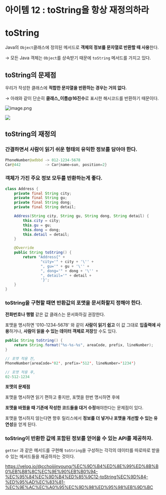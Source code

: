 # 아이템 12 : toString을 항상 재정의하라

# toString

Java의 `Object`클래스에 정의된 메서드로  **객체의 정보를 문자열로 반환할 때 사용**한다.

→ 모든 Java 객체는 `Object`를 상속받기 때문에 `toString` 메서드를 가지고 있다.

## toString의 문제점

우리가 작성한 클래스에 **적합한 문자열을 반환하는 경우는 거의 없다.**

→ 아래와 같이 단순히 **클래스_이름@16진수**로 표시한 해시코드를 반환하기 때문이다.

![image.png](https://prod-files-secure.s3.us-west-2.amazonaws.com/c8afdb21-c5ae-467f-8cd8-6745a5c4ad5c/ce50dd55-8877-45e9-bec1-c01ec3f4e7e4/image.png)

![](https://img1.daumcdn.net/thumb/R1280x0/?scode=mtistory2&fname=https%3A%2F%2Fblog.kakaocdn.net%2Fdn%2FBFLi8%2FbtrVeWavYOI%2F5y4ApftmwQijG3aGQhf260%2Fimg.png)

## toString의 재정의

### **간결하면서 사람이 읽기 쉬운 형태의 유익한 정보를 담아야 한다.**

```java
PhoneNumber@adbbd -> 012-1234-5678   
Car@442           -> Car{name=sun, position=2}
```

### **객체가 가진 주요 정보 모두를 반환하는게 좋다.**

```java
class Address {
    private final String city;
    private final String gu;
    private final String dong;
    private final String detail;

    Address(String city, String gu, String dong, String detail) {
        this.city = city;
        this.gu = gu;
        this.dong = dong;
        this.detail = detail;
    }

    @Override
    public String toString() {
        return "Address{" +
                "city='" + city + '\'' +
                ", gu='" + gu + '\'' +
                ", dong='" + dong + '\'' +
                ", detail='" + detail +
                '}';
    }
}
```

### **toString을 구현할 때면 반환값의 포맷을 문서화할지 정해야 한다.**

**전화번호나 행렬** 같은 값 클래스는 문서화하길 권장한다.

포맷을 명시하면 '010-1234-5678' 와 같이 **사람이 읽기 쉽고** 이 값 그대로 **입출력에 사용**하거나, **사람이 읽을 수 있는 데이터 객체로 저장**할 수도 있다.

```java
public String toString() {
    return String.format("%s-%s-%s", areaCode, prefix, lineNumber);
}

// 포맷 적용 전,
PhoneNumber{areaCode='02', prefix='512', lineNumber='1234'}

// 포맷 적용 후,
02-512-1234
```

**포맷의 문제점**

포맷을 명시하면 읽기 편하고 좋지만, 포맷을 한번 명시하면 후에 

**포맷을 바꿨을 때 기존에 작성한 코드들을 대거 수정**해야한다는 문제점이 있다.

포맷을 명시하지 않는다면 향후 릴리스에서 **정보를 더 넣거나 포맷을 개선할 수 있는 유연성**을 얻게 된다.

### **toString이 반환한 값에 포함된 정보를 얻어올 수 있는 API를 제공하자.**

`getter` 과 같은 메서드를 구현해 `toString`을 구성하는 각각의 데이터를 따로따로 받을 수 있는 메서드들을 제공하자는 것이다.

https://velog.io/@cchoijjinyoung/%EC%9D%B4%ED%8E%99%ED%8B%B0%EB%B8%8C%EC%9E%90%EB%B0%94-%EC%95%84%EC%9D%B4%ED%85%9C12-toString%EC%9D%84-%ED%95%AD%EC%83%81-%EC%9E%AC%EC%A0%95%EC%9D%98%ED%95%98%EB%9D%BC
